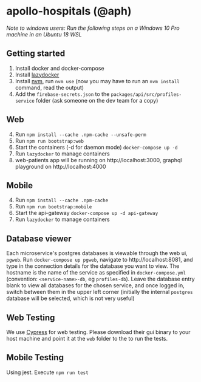 # apollo-hospitals (@aph)

*Note to windows users: Run the following steps on a Windows 10 Pro machine in an Ubuntu 18 WSL*

## Getting started
1. Install docker and docker-compose
2. Install [lazydocker](https://github.com/jesseduffield/lazydocker)
3. Install [nvm](https://nvm.sh), run `nvm use` (now you may have to run an `nvm install` command, read the output)
4. Add the `firebase-secrets.json` to the `packages/api/src/profiles-service` folder (ask someone on the dev team for a copy)

## Web
4. Run `npm install --cache .npm-cache --unsafe-perm` 
5. Run `npm run bootstrap:web`
6. Start the containers (-d for daemon mode) `docker-compose up -d`
7. Run `lazydocker` to manage containers
8. web-patients app will be running on http://localhost:3000, graphql playground on http://localhost:4000

## Mobile
4. Run `npm install --cache .npm-cache` 
5. Run `npm run bootstrap:mobile`
6. Start the api-gateway `docker-compose up -d api-gateway`
7. Run `lazydocker` to manage containers


## Database viewer
Each microservice's postgres databases is viewable through the web ui, `pgweb`. Run `docker-compose up pgweb`, navigate to http://localhost:8081, and type in the connection details for the database you want to view. The hostname is the name of the service as specified in `docker-compose.yml` (convention: `<service-name>-db`, eg `profiles-db`). Leave the database entry blank to view all databases for the chosen service, and once logged in, switch between them in the upper left corner (initially the internal `postgres` database will be selected, which is not very useful)

## Web Testing
We use [Cypress](cypress.io) for web testing. Please download their gui binary to your host machine and point it at the `web` folder to the to run the tests.

## Mobile Testing
Using jest. Execute `npm run test`
